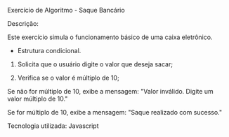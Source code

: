 Exercício de Algoritmo - Saque Bancário

Descrição:

Este exercício simula o funcionamento básico de uma caixa eletrônico. 

- Estrutura condicional.

1. Solicita que o usuário digite o valor que deseja sacar;

2. Verifica se o valor é múltiplo de 10;

Se não for múltiplo de 10, exibe a mensagem:
"Valor inválido. Digite um valor múltiplo de 10."

Se for múltiplo de 10, exibe a mensagem:
"Saque realizado com sucesso."

Tecnologia utilizada: Javascript 
